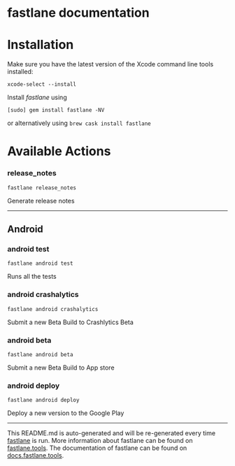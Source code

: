 fastlane documentation
================
# Installation

Make sure you have the latest version of the Xcode command line tools installed:

```
xcode-select --install
```

Install _fastlane_ using
```
[sudo] gem install fastlane -NV
```
or alternatively using `brew cask install fastlane`

# Available Actions
### release_notes
```
fastlane release_notes
```
Generate release notes

----

## Android
### android test
```
fastlane android test
```
Runs all the tests
### android crashalytics
```
fastlane android crashalytics
```
Submit a new Beta Build to Crashlytics Beta
### android beta
```
fastlane android beta
```
Submit a new Beta Build to App store
### android deploy
```
fastlane android deploy
```
Deploy a new version to the Google Play

----

This README.md is auto-generated and will be re-generated every time [fastlane](https://fastlane.tools) is run.
More information about fastlane can be found on [fastlane.tools](https://fastlane.tools).
The documentation of fastlane can be found on [docs.fastlane.tools](https://docs.fastlane.tools).

